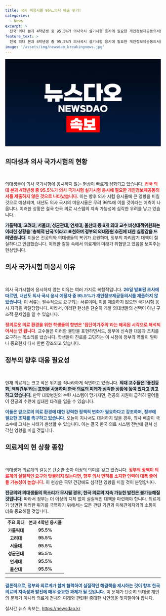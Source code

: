 ```yaml
---
title: 국시 미응시률 96%…의사 배출 위기!
categories:
  - News
excerpt: >
  전국 의대 본과 4학년생 중 95.5%가 의사국시 실기시험 응시에 필요한 개인정보제공동의서를 제출하지 않아 내년도 미응시율 96% 전망. 의료계는 ‘총체적 난국’에 처해 있으며, 교수들은 정부의 책임 있는 대책을 촉구하고 있다.
feature_text: >
  전국 의대 본과 4학년생 중 95.5%가 의사국시 실기시험 응시에 필요한 개인정보제공동의서를 제출하지 않아 내년도 미응시율 96% 전망. 의료계는 ‘총체적 난국’에 처해 있으며, 교수들은 정부의 책임 있는 대책을 촉구하고 있다.
image: '/assets/img/newsdao_breakingnews.jpg'
---
```


<p><img src="/assets/img/newsdao_breakingnews.jpg" alt="implanttips 속보" /></p>

<h2 data-ke-size="size26">의대생과 의사 국가시험의 현황</h2>

<p data-ke-size="size16">&nbsp;</p>

<p>의대생들이 의사 국가시험에 응시하지 않는 현상이 빠르게 심화되고 있습니다. <b><span style="color: #ee2323;">전국 의대 본과 4학년생 중 95.5%가 의사 국가시험 실기시험 응시에 필요한 개인정보제공동의서를 제출하지 않은 것으로 나타났습니다.</span></b> 이는 향후 의사 시험 응시율에 큰 영향을 미칠 것으로 예상되며, 내년도 의사 국시의 미응시율은 무려 96%에 이를 것이라는 예측이 나옵니다. 이러한 상황은 결국 한국 의료 시스템의 지속 가능성에 심각한 우려를 낳고 있습니다.</p>

<p><b><span style="background-color: #21538527;">가톨릭대, 고려대, 서울대, 성균관대, 연세대, 울산대 등 6개 의대 교수 비상대책위원회는 이러한 상황을 '총체적 난국'이라고 표현하며 정부의 의대증원 추진에 대한 실망감을 드러냈습니다.</span></b> 이들은 전공의와 의대생들의 복귀가 요원하며, 정부의 자리잡기 대책이 절실하다고 언급했습니다. 이러한 갈등 속에서 의료계의 미래가 위협받고 있음을 보여주는 현상입니다.</p>

<h2 data-ke-size="size26">의사 국가시험 미응시 이유</h2>

<p data-ke-size="size16">&nbsp;</p>

<p>의사 국가시험에 응시하지 않는 이유는 여러 가지로 복합적입니다. <b><span style="color: #1a5490;">26일 발표된 조사에 따르면, 내년도 의사 국시 응시 예정자 중 95.5%가 개인정보제공동의서를 제출하지 않았습니다.</span></b> 이 서류는 필수적으로 요구되는 서류이며, 이를 제출하지 않으면 국가시험 응시 자격을 박탈당합니다. 따라서, 이러한 현상은 단순히 개별 의대생들의 선택이 아닌 구조적 문제임을 알 수 있습니다.</p>

<p><b><span style="color: #ee2323;">정의로운 의료 환경을 위한 학생들의 항변은 '집단이기주의'라는 왜곡된 시각으로 해석되어서는 안 됩니다.</span></b> 교수들은 이러한 불만을 표현하면서도, 정부에 신속한 대응과 조치를 요구하는 목소리를 냈습니다. 학생들이 진로를 고민하는 이 시점에 정부의 역할이 얼마나 중요한지 다시 한번 강조되고 있습니다.</p>

<h2 data-ke-size="size26">정부의 향후 대응 필요성</h2>

<p data-ke-size="size16">&nbsp;</p>

<p>현재 의료계는 크고 작은 위기를 적나라하게 직면하고 있습니다. <b><span style="background-color: #21538527;">의대 교수들은 '풍전등화, 백척간두'라는 표현을 사용하며 한국 의료의 미래가 심각한 상황에 놓여 있다고 경고하고 있습니다.</span></b> 만약 대학병원의 수련 시스템이 망가지면, 전공의 지원이 급격히 줄어들어 전공의 수련에 심대한 타격을 입을 수 있습니다.</p>

<p><b><span style="color: #1a5490;">이들은 앞으로의 의료 환경에 대한 강력한 정책적 변화가 필요하다고 강조하며, 정부에 필요한 조치를 촉구하고 있습니다.</span></b> 오늘이 지나서도 대처하지 않을 경우, 의사 배출이 극소수에 그치는 사태가 발생할 수 있습니다. 이는 결국 한국 의료 시스템 전반에 걸쳐 심각한 영향을 미칠 것입니다.</p>

<h2 data-ke-size="size26">의료계의 현 상황 종합</h2>

<p data-ke-size="size16">&nbsp;</p>

<p>의대생과 의료계의 갈등은 단순한 숫자 이상의 의미를 갖고 있습니다. <b><span style="color: #ee2323;">정부의 정책이 의료계의 실질적인 요구와 맞물리지 않는다면, 향후 의사 면허를 소지한 인력이 대폭 줄어들 가능성이 높습니다.</span></b> 이 현상은 국민 건강에도 심각한 영향을 미칠 것이 분명합니다.</p>

<p><b><span style="background-color: #21538527;">전공의와 의대생들의 목소리가 무시될 경우, 한국 의료의 지속 가능한 발전은 불가능해질 것입니다.</span></b> 따라서 정부는 더 이상의 지체 없이 실질적인 대책을 마련해야 합니다. 의료계가 당면한 이러한 위기를 극복하기 위해서는 모든 관련 기관과 이해관계자와의 소통이 더욱 중요해질 것입니다.</p>

<table style="width: 100%; border-collapse: collapse;">
    <tr>
        <td style="text-align: center; height: 17px;"><b>주요 의대</b></td>
        <td style="text-align: center; height: 17px;"><b>본과 4학년 응시율</b></td>
    </tr>
    <tr>
        <td style="text-align: center; height: 17px;"><b>가톨릭대</b></td>
        <td style="text-align: center; height: 17px;"><b>95.5%</b></td>
    </tr>
    <tr>
        <td style="text-align: center; height: 17px;"><b>고려대</b></td>
        <td style="text-align: center; height: 17px;"><b>95.5%</b></td>
    </tr>
    <tr>
        <td style="text-align: center; height: 17px;"><b>서울대</b></td>
        <td style="text-align: center; height: 17px;"><b>95.5%</b></td>
    </tr>
    <tr>
        <td style="text-align: center; height: 17px;"><b>성균관대</b></td>
        <td style="text-align: center; height: 17px;"><b>95.5%</b></td>
    </tr>
    <tr>
        <td style="text-align: center; height: 17px;"><b>연세대</b></td>
        <td style="text-align: center; height: 17px;"><b>95.5%</b></td>
    </tr>
    <tr>
        <td style="text-align: center; height: 17px;"><b>울산대</b></td>
        <td style="text-align: center; height: 17px;"><b>95.5%</b></td>
    </tr>
</table>

<hr>

<p><b><span style="color: #1a5490;">결론적으로, 정부와 의료계가 함께 협력하여 실질적인 해결책을 제시하는 것이 향후 한국 의료의 지속성과 발전에 매우 중요한 과제가 될 것입니다.</span></b> 이 문제가 단순히 의대생 개인의 문제가 아니라 의료계 전체의 미래와 관련된 중대한 사안임을 잊지말아야 합니다.</p>
실시간 뉴스 속보는, <a href="https://newsdao.kr" rel="dofollow">https://newsdao.kr</a>


